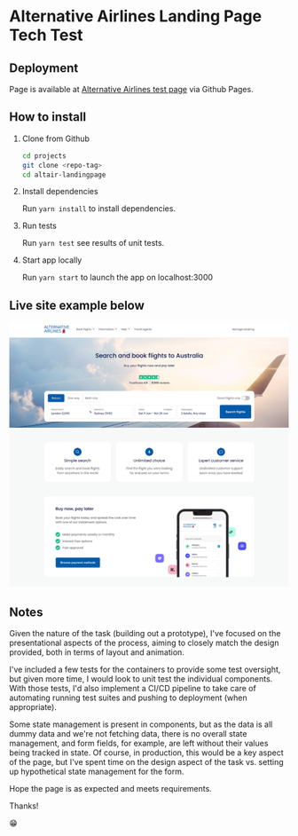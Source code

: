 # Alternative Airlines Landing Page Tech Test

## Deployment

Page is available at [Alternative Airlines test page](https://mattyocode.github.io/altair-landingpage/) via Github Pages.

## How to install

1. Clone from Github

   ```bash
   cd projects
   git clone <repo-tag>
   cd altair-landingpage
   ```

1. Install dependencies

   Run `yarn install` to install dependencies.

1. Run tests

   Run `yarn test` see results of unit tests.

1. Start app locally

   Run `yarn start` to launch the app on localhost:3000

## Live site example below

![alt-air-screengrab.jpg](https://github.com/mattyocode/images/blob/main/altair/alt-air-screengrab.jpg)

## Notes

Given the nature of the task (building out a prototype), I've focused on the presentational aspects of the process, aiming to closely match the design provided, both in terms of layout and animation.

I've included a few tests for the containers to provide some test oversight, but given more time, I would look to unit test the individual components. With those tests, I'd also implement a CI/CD pipeline to take care of automating running test suites and pushing to deployment (when appropriate).

Some state management is present in components, but as the data is all dummy data and we're not fetching data, there is no overall state management, and form fields, for example, are left without their values being tracked in state. Of course, in production, this would be a key aspect of the page, but I've spent time on the design aspect of the task vs. setting up hypothetical state management for the form.

Hope the page is as expected and meets requirements.

Thanks!

:grin:
